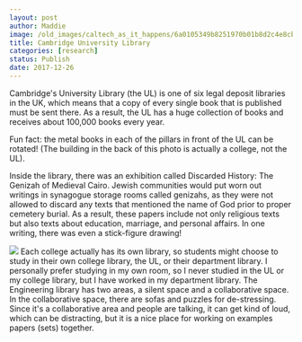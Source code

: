 ```yaml
---
layout: post
author: Maddie
image: /old_images/caltech_as_it_happens/6a0105349b8251970b01b8d2c4e8cb970c.jpg
title: Cambridge University Library
categories: [research]
status: Publish
date: 2017-12-26
---
```



Cambridge's University Library (the UL) is one of six legal deposit libraries in the UK, which means that a copy of every single book that is published must be sent there. As a result, the UL has a huge collection of books and receives about 100,000 books every year.

Fun fact: the metal books in each of the pillars in front of the UL can be rotated! (The building in the back of this photo is actually a college, not the UL).

Inside the library, there was an exhibition called Discarded History: The Genizah of Medieval Cairo. Jewish communities would put worn out writings in synagogue storage rooms called genizahs, as they were not allowed to discard any texts that mentioned the name of God prior to proper cemetery burial. As a result, these papers include not only religious texts but also texts about education, marriage, and personal affairs. In one writing, there was even a stick-figure drawing!

![](/old_images/caltech_as_it_happens/6a0105349b8251970b01b8d2c4e8d2970c.jpg)
Each college actually has its own library, so students might choose to study in their own college library, the UL, or their department library. I personally prefer studying in my own room, so I never studied in the UL or my college library, but I have worked in my department library. The Engineering library has two areas, a silent space and a collaborative space. In the collaborative space, there are sofas and puzzles for de-stressing. Since it's a collaborative area and people are talking, it can get kind of loud, which can be distracting, but it is a nice place for working on examples papers (sets) together.

